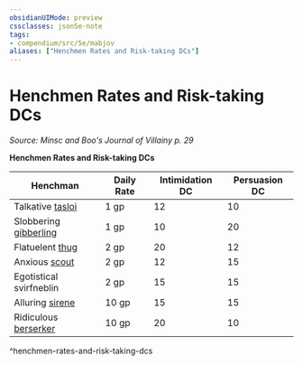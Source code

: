 ```yaml
---
obsidianUIMode: preview
cssclasses: json5e-note
tags:
- compendium/src/5e/mabjov
aliases: ["Henchmen Rates and Risk-taking DCs"]
---
```

# Henchmen Rates and Risk-taking DCs
*Source: Minsc and Boo's Journal of Villainy p. 29* 

**Henchmen Rates and Risk-taking DCs**

| Henchman | Daily Rate | Intimidation DC | Persuasion DC |
|----------|------------|-----------------|---------------|
| Talkative [tasloi](Mechanics/bestiary/npc/tasloi-mabjov.md) | 1 gp | 12 | 10 |
| Slobbering [gibberling](Mechanics/bestiary/aberration/gibberling-mabjov.md) | 1 gp | 10 | 20 |
| Flatuelent [thug](Mechanics/bestiary/humanoid/thug.md) | 2 gp | 20 | 12 |
| Anxious [scout](Mechanics/bestiary/humanoid/scout.md) | 2 gp | 12 | 15 |
| Egotistical svirfneblin | 2 gp | 15 | 15 |
| Alluring [sirene](Mechanics/bestiary/fey/sirene-mabjov.md) | 10 gp | 15 | 15 |
| Ridiculous [berserker](Mechanics/bestiary/humanoid/berserker.md) | 10 gp | 20 | 10 |
^henchmen-rates-and-risk-taking-dcs